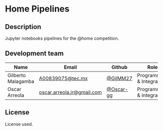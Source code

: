 # Home Pipelines

## Description

Jupyter notebooks pipelines for the @home competition.

## Development team

| Name               | Email                                                           | Github                                   | Role                      |
| ------------------ | --------------------------------------------------------------- | ---------------------------------------- | ------------------------- |
| Gilberto Malagamba | [A00839075@tec.mx](mailto:A00839075@tec.mx)                     | [@GilMM27](https://github.com/GilMM27)   | Programming & Integration |
| Oscar Arreola      | [oscar.arreola.jr@gmail.com](mailto:oscar.arreola.jr@gmail.com) | [@Oscar-gg](https://github.com/Oscar-gg) | Programming & Integration |

## License

License used.
